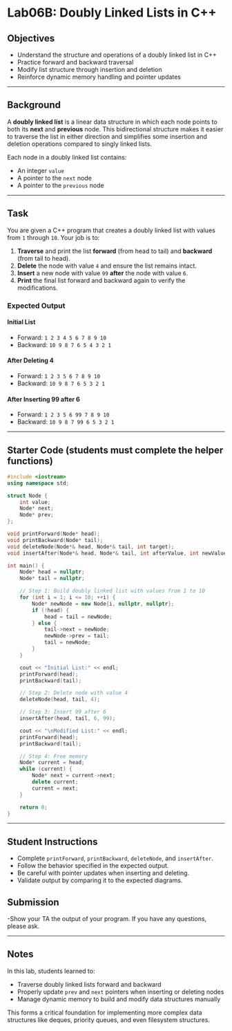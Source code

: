 # Lab06B: Doubly Linked Lists in C++

## Objectives

- Understand the structure and operations of a doubly linked list in C++
- Practice forward and backward traversal
- Modify list structure through insertion and deletion
- Reinforce dynamic memory handling and pointer updates

---

## Background

A **doubly linked list** is a linear data structure in which each node points to both its **next** and **previous** node. This bidirectional structure makes it easier to traverse the list in either direction and simplifies some insertion and deletion operations compared to singly linked lists.

Each node in a doubly linked list contains:
- An integer `value`
- A pointer to the `next` node
- A pointer to the `previous` node

---

## Task

You are given a C++ program that creates a doubly linked list with values from `1` through `10`. Your job is to:

1. **Traverse** and print the list **forward** (from head to tail) and **backward** (from tail to head).
2. **Delete** the node with value `4` and ensure the list remains intact.
3. **Insert** a new node with value `99` **after** the node with value `6`.
4. **Print** the final list forward and backward again to verify the modifications.

### Expected Output

#### Initial List
- Forward: `1 2 3 4 5 6 7 8 9 10`
- Backward: `10 9 8 7 6 5 4 3 2 1`

#### After Deleting 4
- Forward: `1 2 3 5 6 7 8 9 10`
- Backward: `10 9 8 7 6 5 3 2 1`

#### After Inserting 99 after 6
- Forward: `1 2 3 5 6 99 7 8 9 10`
- Backward: `10 9 8 7 99 6 5 3 2 1`

---

## Starter Code (students must complete the helper functions)

```cpp
#include <iostream>
using namespace std;

struct Node {
    int value;
    Node* next;
    Node* prev;
};

void printForward(Node* head);
void printBackward(Node* tail);
void deleteNode(Node*& head, Node*& tail, int target);
void insertAfter(Node*& head, Node*& tail, int afterValue, int newValue);

int main() {
    Node* head = nullptr;
    Node* tail = nullptr;

    // Step 1: Build doubly linked list with values from 1 to 10
    for (int i = 1; i <= 10; ++i) {
        Node* newNode = new Node{i, nullptr, nullptr};
        if (!head) {
            head = tail = newNode;
        } else {
            tail->next = newNode;
            newNode->prev = tail;
            tail = newNode;
        }
    }

    cout << "Initial List:" << endl;
    printForward(head);
    printBackward(tail);

    // Step 2: Delete node with value 4
    deleteNode(head, tail, 4);

    // Step 3: Insert 99 after 6
    insertAfter(head, tail, 6, 99);

    cout << "\nModified List:" << endl;
    printForward(head);
    printBackward(tail);

    // Step 4: Free memory
    Node* current = head;
    while (current) {
        Node* next = current->next;
        delete current;
        current = next;
    }

    return 0;
}
```

---

## Student Instructions

- Complete `printForward`, `printBackward`, `deleteNode`, and `insertAfter`.
- Follow the behavior specified in the expected output.
- Be careful with pointer updates when inserting and deleting.
- Validate output by comparing it to the expected diagrams.

## Submission
-Show your TA the output of your program. If you have any questions, please ask.

---



## Notes

In this lab, students learned to:

- Traverse doubly linked lists forward and backward
- Properly update `prev` and `next` pointers when inserting or deleting nodes
- Manage dynamic memory to build and modify data structures manually

This forms a critical foundation for implementing more complex data structures like deques, priority queues, and even filesystem structures.
